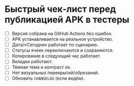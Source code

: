 # Быстрый чек‑лист перед публикацией APK в тестеры

- [ ] Версия собрана на GitHub Actions без ошибок.
- [ ] APK устанавливается на реальное устройство.
- [ ] Дата/«Сегодня» работает по сценарию.
- [ ] Статусы ячеек переключаются и сохраняются.
- [ ] Копирование в следующий час работает.
- [ ] Вкладки работают.
- [ ] Тёмная тема и контраст ок.
- [ ] Нет визуальных перекрытий/обрезаний.
- [ ] Обновить `CHANGELOG` (если ведём).
